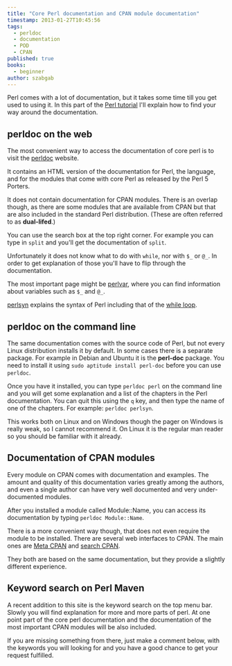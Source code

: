 ```yaml
---
title: "Core Perl documentation and CPAN module documentation"
timestamp: 2013-01-27T10:45:56
tags:
  - perldoc
  - documentation
  - POD
  - CPAN
published: true
books:
  - beginner
author: szabgab
---
```



Perl comes with a lot of documentation, but
it takes some time till you get used to using it. In this part of the
[Perl tutorial](/perl-tutorial) I'll explain how
to find your way around the documentation.


## perldoc on the web

The most convenient way to access the documentation of core perl
is to visit the [perldoc](http://perldoc.perl.org/) website.

It contains an HTML version of the documentation for Perl, the language,
and for the modules that come with core Perl as released by the Perl 5 Porters.

It does not contain documentation for CPAN modules.
There is an overlap though, as there are some modules that are available
from CPAN but that are also included in the standard Perl distribution.
(These are often referred to as **dual-lifed**.)

You can use the search box at the top right corner. For example you can
type in `split` and you'll get the documentation of `split`.

Unfortunately it does not know what to do with `while`, nor with
`$_` or `@_`. In order to get explanation of those
you'll have to flip through the documentation.

The most important page might be [perlvar](http://perldoc.perl.org/perlvar.html),
where you can find information about variables such as `$_` and `@_`.

[perlsyn](http://perldoc.perl.org/perlsyn.html) explains the syntax of Perl
including that of the [while loop](/while-loop).

## perldoc on the command line

The same documentation comes with the source code of Perl, but not
every Linux distribution installs it by default. In some cases there
is a separate package. For example in Debian and Ubuntu it is the **perl-doc**
package. You need to install it using `sudo aptitude install perl-doc`
before you can use `perldoc`.

Once you have it installed, you can type `perldoc perl` on the command line
and you will get some explanation and a list of the chapters in the Perl documentation.
You can quit this using the `q` key, and then type the name of one of the chapters.
For example: `perldoc perlsyn`.

This works both on Linux and on Windows though the pager on Windows is really weak,
so I cannot recommend it. On Linux it is the regular man reader so you should be familiar
with it already.

## Documentation of CPAN modules

Every module on CPAN comes with documentation and examples.
The amount and quality of this documentation varies greatly
among the authors, and even a single author can have very
well documented and very under-documented modules.

After you installed a module called Module::Name,
you can access its documentation by typing `perldoc Module::Name`.

There is a more convenient way though, that does not even
require the module to be installed. There are several
web interfaces to CPAN. The main ones are [Meta CPAN](http://metacpan.org/)
and [search CPAN](http://search.cpan.org/).

They both are based on the same documentation, but they
provide a slightly different experience.


## Keyword search on Perl Maven

A recent addition to this site is the keyword search on the top menu bar.
Slowly you will find explanation for more and more parts of perl.
At one point part of the core perl documentation and the documentation of the
most important CPAN modules will be also included.

If you are missing something from there, just make a comment below,
with the keywords you will looking for and you have a good chance to
get your request fulfilled.

